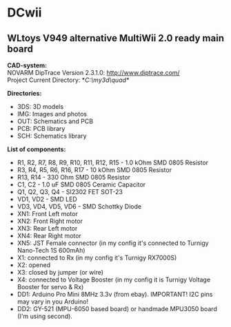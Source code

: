 DCwii
=====

WLtoys V949 alternative MultiWii 2.0 ready main board
-----

**CAD-system:**            
NOVARM DipTrace Version 2.3.1.0: http://www.diptrace.com/         
Project Current Directory: **C:\my3d\quad\**

**Directories:**
- 3DS: 3D models
- IMG: Images and photos
- OUT: Schematics and PCB
- PCB: PCB library
- SCH: Schematics library

**List of components:**
- R1, R2, R7, R8, R9, R10, R11, R12, R15 - 1.0 kOhm SMD 0805 Resistor
- R3, R4, R5, R6, R16, R17 - 10 kOhm SMD 0805 Resistor
- R13, R14 - 330 Ohm SMD 0805 Resistor
- C1, C2 - 1.0 uF SMD 0805 Ceramic Capacitor
- Q1, Q2, Q3, Q4 - SI2302 FET SOT-23
- VD1, VD2 - SMD LED
- VD3, VD4, VD5, VD6 - SMD Schottky Diode
- XN1: Front Left motor
- XN2: Front Right motor
- XN3: Rear Left motor
- XN4: Rear Right motor
- XN5: JST Female connector (in my config it's connected to Turnigy Nano-Tech 1S 600mAh)
- X1: connected to Rx (in my config it's Turnigy RX7000S)
- X2: opened
- X3: closed by jumper (or wire)
- X4: connected to Voltage Booster (in my config it is Turnigy Voltage Booster for servo & Rx)
- DD1: Arduino Pro Mini 8MHz 3.3v (from ebay). IMPORTANT! I2C pins may vary in you Arduino!
- DD2: GY-521 (MPU-6050 based board) or handmade MPU3050 board (I'm using second).


